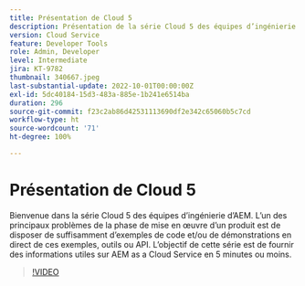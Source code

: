 ```yaml
---
title: Présentation de Cloud 5
description: Présentation de la série Cloud 5 des équipes d’ingénierie d’AEM.
version: Cloud Service
feature: Developer Tools
role: Admin, Developer
level: Intermediate
jira: KT-9782
thumbnail: 340667.jpeg
last-substantial-update: 2022-10-01T00:00:00Z
exl-id: 5dc40184-15d3-483a-885e-1b241e6514ba
duration: 296
source-git-commit: f23c2ab86d42531113690df2e342c65060b5c7cd
workflow-type: ht
source-wordcount: '71'
ht-degree: 100%

---
```


# Présentation de Cloud 5

Bienvenue dans la série Cloud 5 des équipes d’ingénierie d’AEM. L’un des principaux problèmes de la phase de mise en œuvre d’un produit est de disposer de suffisamment d’exemples de code et/ou de démonstrations en direct de ces exemples, outils ou API. L’objectif de cette série est de fournir des informations utiles sur AEM as a Cloud Service en 5 minutes ou moins.

>[!VIDEO](https://video.tv.adobe.com/v/340667?quality=12&learn=on)
